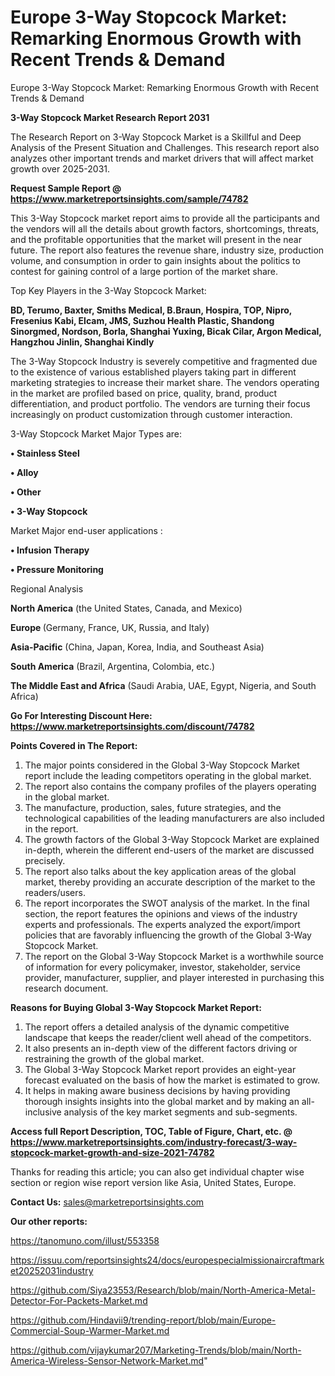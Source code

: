 # Europe 3-Way Stopcock Market: Remarking Enormous Growth with Recent Trends & Demand
 Europe 3-Way Stopcock Market: Remarking Enormous Growth with Recent Trends & Demand

<strong>3-Way Stopcock Market Research Report 2031</strong>

The Research Report on 3-Way Stopcock Market is a Skillful and Deep Analysis of the Present Situation and Challenges. This research report also analyzes other important trends and market drivers that will affect market growth over 2025-2031.

<strong>Request Sample Report @ <a href=https://www.marketreportsinsights.com/sample/74782>https://www.marketreportsinsights.com/sample/74782</a></strong>

This 3-Way Stopcock market report aims to provide all the participants and the vendors will all the details about growth factors, shortcomings, threats, and the profitable opportunities that the market will present in the near future. The report also features the revenue share, industry size, production volume, and consumption in order to gain insights about the politics to contest for gaining control of a large portion of the market share.

Top Key Players in the 3-Way Stopcock Market:

<strong>BD, Terumo, Baxter, Smiths Medical, B.Braun, Hospira, TOP, Nipro, Fresenius Kabi, Elcam, JMS, Suzhou Health Plastic, Shandong Sinorgmed, Nordson, Borla, Shanghai Yuxing, Bicak Cilar, Argon Medical, Hangzhou Jinlin, Shanghai Kindly</strong>

The 3-Way Stopcock Industry is severely competitive and fragmented due to the existence of various established players taking part in different marketing strategies to increase their market share. The vendors operating in the market are profiled based on price, quality, brand, product differentiation, and product portfolio. The vendors are turning their focus increasingly on product customization through customer interaction.

3-Way Stopcock Market Major Types are:

<strong>• Stainless Steel

• Alloy

• Other

• 3-Way Stopcock</strong>

Market Major end-user applications :

<strong>• Infusion Therapy

• Pressure Monitoring</strong>

Regional Analysis

</u><strong><b>North America</b></strong> (the United States, Canada, and Mexico)

<strong><b>Europe </b></strong>(Germany, France, UK, Russia, and Italy)

<strong><b>Asia-Pacific</b></strong> (China, Japan, Korea, India, and Southeast Asia)

<strong><b>South America</b></strong> (Brazil, Argentina, Colombia, etc.)

<strong><b>The Middle East and Africa</b></strong> (Saudi Arabia, UAE, Egypt, Nigeria, and South Africa)

<strong>Go For Interesting Discount Here: <a href=https://www.marketreportsinsights.com/discount/74782>https://www.marketreportsinsights.com/discount/74782</a></strong>

<strong>Points Covered in The Report:</strong>
<ol>
  <li>The major points considered in the Global 3-Way Stopcock Market report include the leading competitors operating in the global market.</li>
  <li>The report also contains the company profiles of the players operating in the global market.</li>
  <li>The manufacture, production, sales, future strategies, and the technological capabilities of the leading manufacturers are also included in the report.</li>
  <li>The growth factors of the Global 3-Way Stopcock Market are explained in-depth, wherein the different end-users of the market are discussed precisely.</li>
  <li>The report also talks about the key application areas of the global market, thereby providing an accurate description of the market to the readers/users.</li>
  <li>The report incorporates the SWOT analysis of the market. In the final section, the report features the opinions and views of the industry experts and professionals. The experts analyzed the export/import policies that are favorably influencing the growth of the Global 3-Way Stopcock Market.</li>
  <li>The report on the Global 3-Way Stopcock Market is a worthwhile source of information for every policymaker, investor, stakeholder, service provider, manufacturer, supplier, and player interested in purchasing this research document.</li>
</ol>
<strong>Reasons for Buying Global 3-Way Stopcock Market Report:</strong>

<ol>
  <li>The report offers a detailed analysis of the dynamic competitive landscape that keeps the reader/client well ahead of the competitors.</li>
  <li>It also presents an in-depth view of the different factors driving or restraining the growth of the global market.</li>
  <li>The Global 3-Way Stopcock Market report provides an eight-year forecast evaluated on the basis of how the market is estimated to grow.</li>
  <li>It helps in making aware business decisions by having providing thorough insights insights into the global market and by making an all-inclusive analysis of the key market segments and sub-segments.</li>
</ol>
<strong>Access full Report Description, TOC, Table of Figure, Chart, etc. @ <a href=https://www.marketreportsinsights.com/industry-forecast/3-way-stopcock-market-growth-and-size-2021-74782>https://www.marketreportsinsights.com/industry-forecast/3-way-stopcock-market-growth-and-size-2021-74782</a></strong>


Thanks for reading this article; you can also get individual chapter wise section or region wise report version like Asia, United States, Europe.

<strong>Contact Us:</strong>
sales@marketreportsinsights.com

<strong>Our other reports:</strong>

<a href=https://tanomuno.com/illust/553358>https://tanomuno.com/illust/553358</a>

<a href=https://issuu.com/reportsinsights24/docs/europespecialmissionaircraftmarket20252031industry>https://issuu.com/reportsinsights24/docs/europespecialmissionaircraftmarket20252031industry</a>

<a href=https://github.com/Siya23553/Research/blob/main/North-America-Metal-Detector-For-Packets-Market.md>https://github.com/Siya23553/Research/blob/main/North-America-Metal-Detector-For-Packets-Market.md</a>

<a href=https://github.com/Hindavii9/trending-report/blob/main/Europe-Commercial-Soup-Warmer-Market.md>https://github.com/Hindavii9/trending-report/blob/main/Europe-Commercial-Soup-Warmer-Market.md</a>

<a href=https://github.com/vijaykumar207/Marketing-Trends/blob/main/North-America-Wireless-Sensor-Network-Market.md>https://github.com/vijaykumar207/Marketing-Trends/blob/main/North-America-Wireless-Sensor-Network-Market.md</a>"
